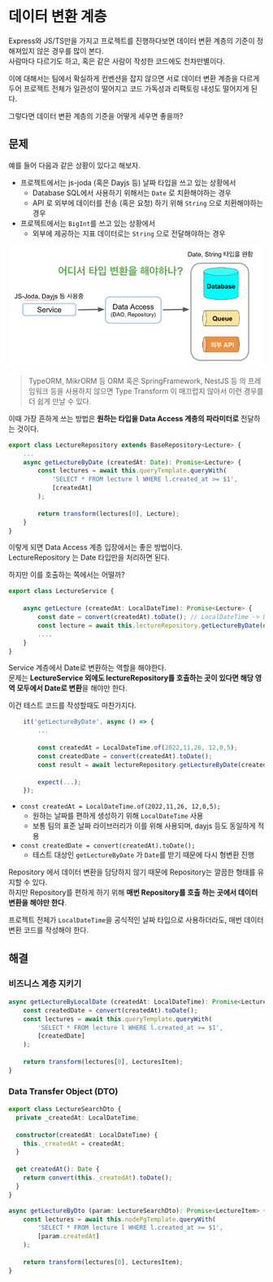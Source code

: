 # 데이터 변환 계층

Express와 JS/TS만을 가지고 프로젝트를 진행하다보면 데이터 변환 계층의 기준이 정해져있지 않은 경우를 많이 본다.  
사람마다 다르기도 하고, 혹은 같은 사람이 작성한 코드에도 천차만별이다.  
  
이에 대해서는 팀에서 확실하게 컨벤션을 잡지 않으면 서로 데이터 변환 계층을 다르게 두어 프로젝트 전체가 일관성이 떨어지고 코드 가독성과 리팩토링 내성도 떨어지게 된다.  

그렇다면 데이터 변환 계층의 기준을 어떻게 세우면 좋을까?  

## 문제

예를 들어 다음과 같은 상황이 있다고 해보자.

* 프로젝트에서는 js-joda (혹은 Dayjs 등) 날짜 타입을 쓰고 있는 상황에서
  * Database SQL에서 사용하기 위해서는 `Date` 로 치환해야하는 경우
  * API 로 외부에 데이터를 전송 (혹은 요청) 하기 위해 `String` 으로 치환해야하는 경우
* 프로젝트에서는 `BigInt`를 쓰고 있는 상황에서
  * 외부에 제공하는 지표 데이터로는 `String` 으로 전달해야하는 경우

![intro](./images/intro.png)

> TypeORM, MikrORM 등 ORM 혹은 SpringFramework, NestJS 등 의 프레임워크 등을 사용하지 않으면 Type Transform 이 매끄럽지 않아서 이런 경우를 더 쉽게 만날 수 있다.

이때 가장 흔하게 쓰는 방법은 **원하는 타입을 Data Access 계층의 파라미터로** 전달하는 것이다.

```ts
export class LectureRepository extends BaseRepository<Lecture> {
    ...
    async getLectureByDate (createdAt: Date): Promise<Lecture> {
        const lectures = await this.queryTemplate.queryWith(
            'SELECT * FROM lecture l WHERE l.created_at >= $1',
            [createdAt]
        );

        return transform(lectures[0], Lecture);
    }
}
```

이렇게 되면 Data Access 계층 입장에서는 좋은 방법이다.  
LectureRepository 는 Date 타입만을 처리하면 된다.  
  
하지만 이를 호출하는 쪽에서는 어떨까?

```ts
export class LectureService {

    async getLecture (createdAt: LocalDateTime): Promise<Lecture> {
        const date = convert(createdAt).toDate(); // LocalDateTime -> Date 로 변환
        const lecture = await this.lectureRepository.getLectureByDate(date);
        ....
    }
}
```

Service 계층에서 Date로 변환하는 역할을 해야한다.  
문제는 **LectureService 외에도 lectureRepository를 호출하는 곳이 있다면 해당 영역 모두에서 Date로 변환**을 해야만 한다.  
  
이건 테스트 코드를 작성할때도 마찬가지다.

```ts
    it('getLectureByDate', async () => {
        ...

        const createdAt = LocalDateTime.of(2022,11,26, 12,0,5);
        const createdDate = convert(createdAt).toDate(); 
        const result = await lectureRepository.getLectureByDate(createdDate);

        expect(...);
    });
```

* `const createdAt = LocalDateTime.of(2022,11,26, 12,0,5);`
  * 원하는 날짜를 편하게 생성하기 위해 `LocalDateTime` 사용
  * 보통 팀의 표준 날짜 라이브러리가 이를 위해 사용되며, dayjs 등도 동일하게 적용 
* `const createdDate = convert(createdAt).toDate();`
  * 테스트 대상인 `getLectureByDate` 가 `Date`를 받기 때문에 다시 형변환 진행

Repository 에서 데이터 변환을 담당하지 않기 때문에 Repository는 깔끔한 형태를 유지할 수 있다.  
하지만 Repository를 편하게 하기 위해 **매번 Repository를 호출 하는 곳에서 데이터 변환을 해야만 한다**.  

프로젝트 전체가 `LocalDateTime`을 공식적인 날짜 타입으로 사용하더라도, 매번 데이터 변환 코드를 작성해야 한다.
## 해결

### 비즈니스 계층 지키기

```ts
async getLectureByLocalDate (createdAt: LocalDateTime): Promise<LectureItem> {
    const createdDate = convert(createdAt).toDate();
    const lectures = await this.queryTemplate.queryWith(
        'SELECT * FROM lecture l WHERE l.created_at >= $1',
        [createdDate]
    );

    return transform(lectures[0], LecturesItem);
}
```

### Data Transfer Object (DTO)

```ts
export class LectureSearchDto {
  private _createdAt: LocalDateTime;

  constructor(createdAt: LocalDateTime) {
    this._createdAt = createdAt;
  }

  get createdAt(): Date {
    return convert(this._createdAt).toDate();
  }
}
```

```ts
async getLectureByDto (param: LectureSearchDto): Promise<LectureItem> {
    const lectures = await this.nodePgTemplate.queryWith(
        'SELECT * FROM lecture l WHERE l.created_at >= $1',
        [param.createdAt]
    );

    return transform(lectures[0], LecturesItem);
}
```